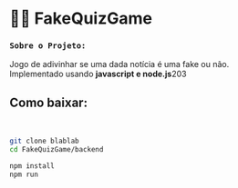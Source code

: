 <h1>🕵️‍♂️ FakeQuizGame</h1>

### `Sobre o Projeto:`
Jogo de adivinhar se uma dada notícia é uma fake ou não.<br>
Implementado usando <b>javascript e node.js</b>203

<h2>Como baixar:</h2><br/>

```bash
git clone blablab
cd FakeQuizGame/backend

npm install
npm run
```
